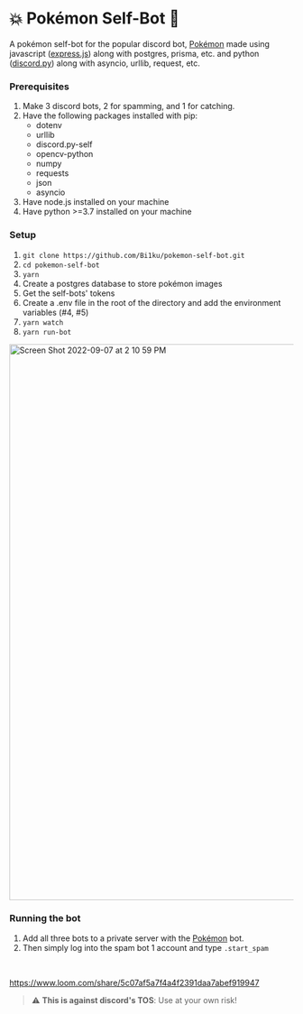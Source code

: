 # 💥 Pokémon Self-Bot 🚀

A pokémon self-bot for the popular discord bot, [Pokémon](https://top.gg/bot/669228505128501258) made using javascript ([express.js](https://expressjs.com/)) along with postgres, prisma, etc. and python ([discord.py](https://github.com/dolfies/discord.py-self)) along with asyncio, urllib, request, etc.
<br>

### Prerequisites

1. Make 3 discord bots, 2 for spamming, and 1 for catching.
2. Have the following packages installed with pip:
   - dotenv
   - urllib
   - discord.py-self
   - opencv-python
   - numpy
   - requests
   - json
   - asyncio
3. Have node.js installed on your machine
4. Have python >=3.7 installed on your machine

### Setup

1. `git clone https://github.com/Bi1ku/pokemon-self-bot.git`
2. `cd pokemon-self-bot`
3. `yarn`
4. Create a postgres database to store pokémon images
5. Get the self-bots' tokens
6. Create a .env file in the root of the directory and add the environment variables (#4, #5)
7. `yarn watch`
8. `yarn run-bot`

<img width="986" alt="Screen Shot 2022-09-07 at 2 10 59 PM" src="https://user-images.githubusercontent.com/85064868/188948896-0937b792-fda5-4480-89e3-1d3a7cf9091c.png">

### Running the bot

1. Add all three bots to a private server with the [Pokémon](https://top.gg/bot/669228505128501258) bot.
2. Then simply log into the spam bot 1 account and type `.start_spam`
<br>

https://www.loom.com/share/5c07af5a7f4a4f2391daa7abef919947

> :warning: **This is against discord's TOS**: Use at your own risk!
